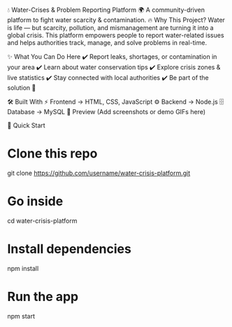 💧 Water-Crises & Problem Reporting Platform
🌍 A community-driven platform to fight water scarcity & contamination.
🔥 Why This Project?
Water is life — but scarcity, pollution, and mismanagement are turning it into a global crisis.
This platform empowers people to report water-related issues and helps authorities track, manage, and solve problems in real-time.

✨ What You Can Do Here
✔️ Report leaks, shortages, or contamination in your area
✔️ Learn about water conservation tips
✔️ Explore crisis zones & live statistics
✔️ Stay connected with local authorities
✔️ Be part of the solution 💙

🛠️ Built With
⚡ Frontend → HTML, CSS, JavaScript
⚙️ Backend → Node.js
🗄️ Database → MySQL
📸 Preview
(Add screenshots or demo GIFs here)

🚀 Quick Start
# Clone this repo
git clone https://github.com/username/water-crisis-platform.git

# Go inside
cd water-crisis-platform

# Install dependencies
npm install

# Run the app
npm start
